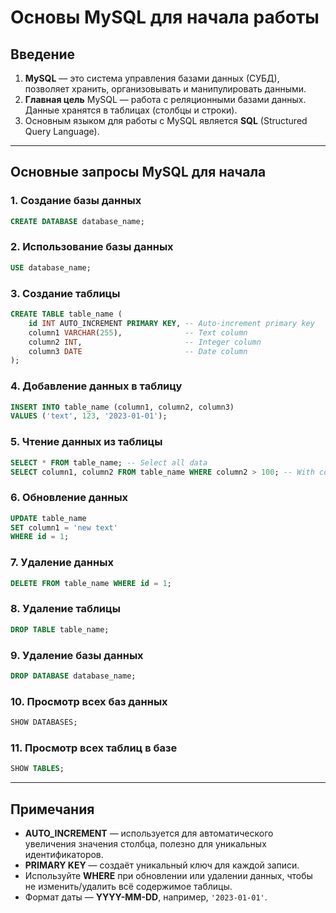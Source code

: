 # Основы MySQL для начала работы

## Введение

1. **MySQL** — это система управления базами данных (СУБД), позволяет хранить, организовывать и манипулировать данными.
2. **Главная цель** MySQL — работа с реляционными базами данных. Данные хранятся в таблицах (столбцы и строки).
3. Основным языком для работы с MySQL является **SQL** (Structured Query Language).

---

## Основные запросы MySQL для начала

### 1. Создание базы данных
```sql
CREATE DATABASE database_name;
```

### 2. Использование базы данных
```sql
USE database_name;
```

### 3. Создание таблицы
```sql
CREATE TABLE table_name (
    id INT AUTO_INCREMENT PRIMARY KEY, -- Auto-increment primary key
    column1 VARCHAR(255),              -- Text column
    column2 INT,                       -- Integer column
    column3 DATE                       -- Date column
);
```

### 4. Добавление данных в таблицу
```sql
INSERT INTO table_name (column1, column2, column3)
VALUES ('text', 123, '2023-01-01');
```

### 5. Чтение данных из таблицы
```sql
SELECT * FROM table_name; -- Select all data
SELECT column1, column2 FROM table_name WHERE column2 > 100; -- With condition
```

### 6. Обновление данных
```sql
UPDATE table_name
SET column1 = 'new text'
WHERE id = 1;
```

### 7. Удаление данных
```sql
DELETE FROM table_name WHERE id = 1;
```

### 8. Удаление таблицы
```sql
DROP TABLE table_name;
```

### 9. Удаление базы данных
```sql
DROP DATABASE database_name;
```

### 10. Просмотр всех баз данных
```sql
SHOW DATABASES;
```

### 11. Просмотр всех таблиц в базе
```sql
SHOW TABLES;
```

---

## Примечания

- **AUTO_INCREMENT** — используется для автоматического увеличения значения столбца, полезно для уникальных идентификаторов.
- **PRIMARY KEY** — создаёт уникальный ключ для каждой записи.
- Используйте **WHERE** при обновлении или удалении данных, чтобы не изменить/удалить всё содержимое таблицы.
- Формат даты — **YYYY-MM-DD**, например, `'2023-01-01'`.